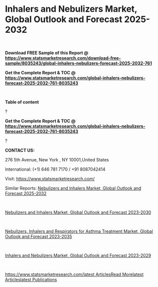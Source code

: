 <h1>Inhalers and Nebulizers Market, Global Outlook and Forecast 2025-2032</h1><br/><p><strong>Download FREE Sample of this Report @ <a href="https://www.statsmarketresearch.com/download-free-sample/8035243/global-inhalers-nebulizers-forecast-2025-2032-761">https://www.statsmarketresearch.com/download-free-sample/8035243/global-inhalers-nebulizers-forecast-2025-2032-761</a></strong></p>
 
 
 
 <div><b>Get the Complete Report & TOC @ <a href="https://www.statsmarketresearch.com/global-inhalers-nebulizers-forecast-2025-2032-761-8035243">https://www.statsmarketresearch.com/global-inhalers-nebulizers-forecast-2025-2032-761-8035243</a></b></div>
 
 
 
 <p><br />
 
 <b>Table of content</b></p>
 
 
 
 <p>? </p>
 
 
 
 <div><b>Get the Complete Report & TOC @ <a href="https://www.statsmarketresearch.com/global-inhalers-nebulizers-forecast-2025-2032-761-8035243">https://www.statsmarketresearch.com/global-inhalers-nebulizers-forecast-2025-2032-761-8035243</a></b></div>
 
 
 
 <p>? </p>
 
 
 
 <p><b>CONTACT US:</b><br />
 
 276 5th Avenue, New York , NY 10001,United States<br />
 
 International: (+1) 646 781 7170 / +91 8087042414<br />
 
 Visit: <a href="https://www.statsmarketresearch.com/">https://www.statsmarketresearch.com/</a><br />
 
 Similar Reports: <a href="https://www.statsmarketresearch.com/global-inhalers-nebulizers-forecast-2025-2032-761-8035243">Nebulizers and Inhalers Market, Global Outlook and Forecast 2025-2032</a><br />
 
 <br />
 
 <a href="https://www.statsmarketresearch.com/global-inhalers-nebulizers-forecast-2025-2032-761-8035243">Nebulizers and Inhalers Market, Global Outlook and Forecast 2023-2030</a><br />
 
 <br />
 
 <a href="https://www.statsmarketresearch.com/global-inhalers-nebulizers-forecast-2025-2032-761-8035243">Nebulizers, Inhalers and Respirators for Asthma Treatment Market, Global Outlook and Forecast 2023-2035</a><br />
 
 <br />
 
 <a href="https://www.statsmarketresearch.com/global-inhalers-nebulizers-forecast-2025-2032-761-8035243">Inhalers and Nebulizers Market, Global Outlook and Forecast 2023-2029</a><br />
 
 <br />
 
 <a href="https://gyeongbokgung.com">https://www.statsmarketresearch.com/</a><a href="https://hallyeomaritime.com">latest Articles</a><a href="https://jingwansa.com">Read More</a><a href="https://nguoiviet.jp/">latest Articles</a><a href="https://www.intelmarketresearch.com/">latest Publications</a></p>